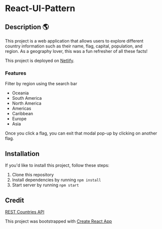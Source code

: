 # React-UI-Pattern 

## Description  🌎

This project is a web application that allows users to explore different country information such as their name, flag, capital, population, and region. As a geography lover, this was a fun refresher of all these facts! 

This project is deployed on [Netlify](https://react-country-project.netlify.app/).

### Features

Filter by region using the search bar
* Oceania 
* South America
* North America
* Americas
* Caribbean
* Europe
* Asia

Once you click a flag, you can exit that modal pop-up by clicking on another flag.

## Installation

If you'd like to install this project, follow these steps:

1. Clone this repository
2. Install dependencies by running ```npm install```
3. Start server by running ```npm start```

## Credit

[REST Countries API](https://restcountries.com/)

This project was bootstrapped with [Create React App](https://github.com/facebook/create-react-app)

